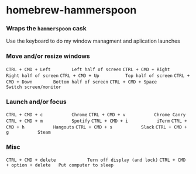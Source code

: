 # homebrew-hammerspoon
### Wraps the `hammerspoon` cask
Use the keyboard to do my window managment and aplication launches

### Move and/or resize windows
```CTRL + CMD + Left        Left half of screen```
```CTRL + CMD + Right       Right half of screen```
```CTRL + CMD + Up          Top half of screen```
```CTRL + CMD + Down        Bottom half of screen```
```CTRL + CMD + Space       Switch screen/monitor```

### Launch and/or focus
```CTRL + CMD + c           Chrome```
```CTRL + CMD + v           Chrome Canry```
```CTRL + CMD + m           Spotify```
```CTRL + CMD + i           iTerm```
```CTRL + CMD + h           Hangouts```
```CTRL + CMD + s           Slack```
```CTRL + CMD + g           Steam```

### Misc
```CTRL + CMD + delete            Turn off display (and lock)```
```CTRL + CMD + option + delete   Put computer to sleep```
